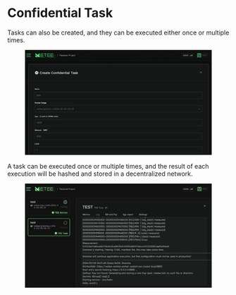 # Confidential Task

Tasks can also be created, and they can be executed either once or multiple times.

<figure><img src="../.gitbook/assets/create_task.png" alt=""><figcaption></figcaption></figure>

A task can be executed once or multiple times, and the result of each execution will be hashed and stored in a decentralized network.

<figure><img src="../.gitbook/assets/task_detail.png" alt=""><figcaption></figcaption></figure>

